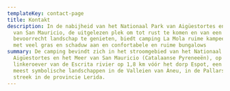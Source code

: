 ```yaml
---
templateKey: contact-page
title: Kontakt
description: In de nabijheid van het Nationaal Park van Aigüestortes en het Meer
  van San Mauricio, de uitgelezen plek om tot rust te komen en van een
  bevoorrecht landschap te genieten, biedt camping La Mola ruime kampeerplaatsen
  met veel gras en schaduw aan en confortabele en ruime bungalows
summary: De camping bevindt zich in het stroomgebied van het Nationaal Park van
  Aigüestortes en het Meer van San Mauricio (Catalaanse Pyreneeën), op de
  linkeroever van de Escrita rivier op 1,8 km vóór het dorp Espot, een van de
  meest symbolische landschappen in de Valleien van Àneu, in de Pallars Sobirà
  streek in de provincie Lerida.
---
```


